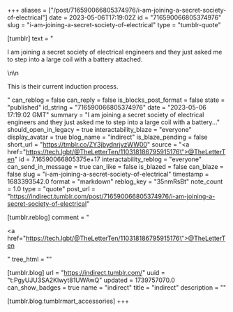 +++
aliases = ["/post/716590066805374976/i-am-joining-a-secret-society-of-electrical"]
date = 2023-05-06T17:19:02Z
id = "716590066805374976"
slug = "i-am-joining-a-secret-society-of-electrical"
type = "tumblr-quote"

[tumblr]
text = "<p>I am joining a secret society of electrical engineers and they just asked me to step into a large coil with a battery attached.</p>\n\n<p>This is their current induction process.</p>"
can_reblog = false
can_reply = false
is_blocks_post_format = false
state = "published"
id_string = "716590066805374976"
date = "2023-05-06 17:19:02 GMT"
summary = "I am joining a secret society of electrical engineers and they just asked me to step into a large coil with a battery..."
should_open_in_legacy = true
interactability_blaze = "everyone"
display_avatar = true
blog_name = "indirect"
is_blaze_pending = false
short_url = "https://tmblr.co/ZY3jbydnrjvzWW00"
source = "<a href=\"https://tech.lgbt/@TheLetterTen/110318186795915176\">@TheLetterTen</a>"
id = 7.16590066805375e+17
interactability_reblog = "everyone"
can_send_in_message = true
can_like = false
is_blazed = false
can_blaze = false
slug = "i-am-joining-a-secret-society-of-electrical"
timestamp = 1683393542.0
format = "markdown"
reblog_key = "35nmRsBt"
note_count = 1.0
type = "quote"
post_url = "https://indirect.tumblr.com/post/716590066805374976/i-am-joining-a-secret-society-of-electrical"

[tumblr.reblog]
comment = "<p><a href=\"https://tech.lgbt/@TheLetterTen/110318186795915176\">@TheLetterTen</a></p>"
tree_html = ""

[tumblr.blog]
url = "https://indirect.tumblr.com/"
uuid = "t:PgyUJU3SA2Klwyt81UWAwQ"
updated = 1739757070.0
can_show_badges = true
name = "indirect"
title = "indirect"
description = ""

[tumblr.blog.tumblrmart_accessories]
+++
